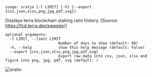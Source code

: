 ```
usage: sratio [-l LIMIT] [-h] [--export {csv,json,xlsx,png,jpg,pdf,svg}]
```

Displays terra blockchain staking ratio history. [Source: https://fcd.terra.dev/swagger]

```
optional arguments:
  -l LIMIT, --limit LIMIT
                        Number of days to show (default: 90)
  -h, --help            show this help message (default: False)
  --export {csv,json,xlsx,png,jpg,pdf,svg}
                        Export raw data into csv, json, xlsx and figure into png, jpg, pdf, svg (default: )
```

![sratio](https://user-images.githubusercontent.com/46355364/154053989-81ffd06a-db35-402b-ac27-4a5ae17158bf.png)
